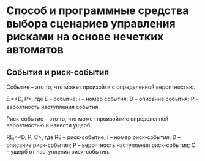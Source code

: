 # Способ и программные средства выбора сценариев управления рисками на основе нечетких автоматов

## События и риск-события
Событие – это то, что может произойти с определенной вероятностью.

E<sub>i</sub>=<D, P>, где E – событие; i – номер события; D – описание события; P – вероятность наступления события.

Риск-событие – это то, что может произойти с определенной вероятностью и нанести ущерб.

RE<sub>i</sub>=<D, P, C>, где RE – риск-событие; i – номер риск-события; D – описание риск-события; P – вероятность наступления риск-события; C – ущерб от наступления риск-события.
